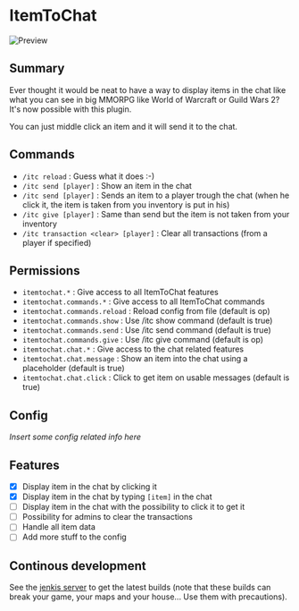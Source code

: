 # ItemToChat

![Preview](http://puu.sh/7m9ii.png)

## Summary

Ever thought it would be neat to have a way to display items in the chat like what you can see
in big MMORPG like World of Warcraft or Guild Wars 2? It's now possible with this plugin.

You can just middle click an item and it will send it to the chat.

## Commands

- ``/itc reload`` : Guess what it does :-)
- ``/itc send [player]`` : Show an item in the chat
- ``/itc send [player]`` : Sends an item to a player trough the chat
(when he click it, the item is taken from you inventory is put in his)
- ``/itc give [player]`` : Same than send but the item is not taken from your inventory
- ``/itc transaction <clear> [player]`` : Clear all transactions (from a player if specified)

## Permissions

- ``itemtochat.*``               : Give access to all ItemToChat features
- ``itemtochat.commands.*``      : Give access to all ItemToChat commands
- ``itemtochat.commands.reload`` : Reload config from file (default is op)
- ``itemtochat.commands.show``   : Use /itc show command (default is true)
- ``itemtochat.commands.send``   : Use /itc send command (default is true)
- ``itemtochat.commands.give``   : Use /itc give command (default is op)
- ``itemtochat.chat.*``          : Give access to the chat related features
- ``itemtochat.chat.message``    : Show an item into the chat using a placeholder (default is true)
- ``itemtochat.chat.click``      : Click to get item on usable messages (default is true)

## Config

*Insert some config related info here*

## Features

- [X] Display item in the chat by clicking it
- [X] Display item in the chat by typing ``[item]`` in the chat
- [ ] Display item in the chat with the possibility to click it to get it
- [ ] Possibility for admins to clear the transactions
- [ ] Handle all item data
- [ ] Add more stuff to the config

## Continous development

See the [jenkis server](http://ci.ribesg.fr/view/bendem/) to get the latest builds
(note that these builds can break your game, your maps and your house... Use them with precautions).
